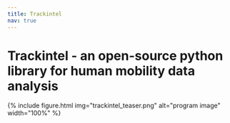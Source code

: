 ```yaml
---
title: Trackintel
nav: true
---
```


# Trackintel - an open-source python library for human mobility data analysis 

{% include figure.html img="trackintel_teaser.png" alt="program image" width="100%" %}